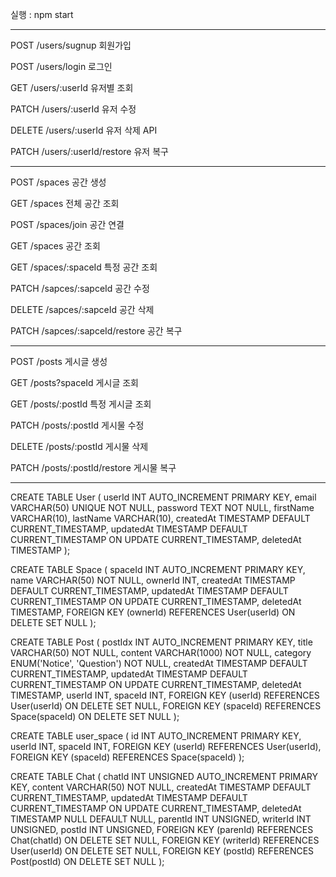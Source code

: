 
실행 : npm start

------------------------

POST /users/sugnup 회원가입

POST /users/login 로그인

GET /users/:userId 유저별 조회

PATCH	/users/:userId 유저 수정

DELETE	/users/:userId 유저 삭제 API

PATCH	/users/:userId/restore 유저 복구


------------------------

POST /spaces 공간 생성

GET	/spaces	전체 공간 조회

POST /spaces/join 공간 연결

GET  /spaces 공간 조회

GET	/spaces/:spaceId 특정 공간 조회

PATCH	/sapces/:sapceId 공간 수정

DELETE	/sapces/:sapceId 공간 삭제

PATCH	/sapces/:sapceId/restore 공간 복구



------------------------

POST	/posts	게시글 생성

GET	/posts?spaceId	게시글 조회

GET	/posts/:postId	특정 게시글 조회 

PATCH	/posts/:postId	게시물 수정 

DELETE	/posts/:postId	게시물 삭제 

PATCH	/posts/:postId/restore 게시물 복구

------------------------

CREATE TABLE User (
    userId INT AUTO_INCREMENT PRIMARY KEY,
    email VARCHAR(50) UNIQUE NOT NULL,
    password TEXT NOT NULL,
    firstName VARCHAR(10),
    lastName VARCHAR(10),
    createdAt TIMESTAMP DEFAULT CURRENT_TIMESTAMP,
    updatedAt TIMESTAMP DEFAULT CURRENT_TIMESTAMP ON UPDATE CURRENT_TIMESTAMP,
    deletedAt TIMESTAMP
);

CREATE TABLE Space (
    spaceId INT AUTO_INCREMENT PRIMARY KEY,
    name VARCHAR(50) NOT NULL,
    ownerId INT,
    createdAt TIMESTAMP DEFAULT CURRENT_TIMESTAMP,
    updatedAt TIMESTAMP DEFAULT CURRENT_TIMESTAMP ON UPDATE CURRENT_TIMESTAMP,
    deletedAt TIMESTAMP,
    FOREIGN KEY (ownerId) REFERENCES User(userId) ON DELETE SET NULL
);


CREATE TABLE Post (
    postIdx INT AUTO_INCREMENT PRIMARY KEY,
    title VARCHAR(50) NOT NULL,
    content VARCHAR(1000) NOT NULL,
    category ENUM('Notice', 'Question') NOT NULL,
    createdAt TIMESTAMP DEFAULT CURRENT_TIMESTAMP,
    updatedAt TIMESTAMP DEFAULT CURRENT_TIMESTAMP ON UPDATE CURRENT_TIMESTAMP,
    deletedAt TIMESTAMP,
    userId INT,
    spaceId INT,
    FOREIGN KEY (userId) REFERENCES User(userId) ON DELETE SET NULL,
    FOREIGN KEY (spaceId) REFERENCES Space(spaceId) ON DELETE SET NULL
);

CREATE TABLE user_space (
    id INT AUTO_INCREMENT PRIMARY KEY,
    userId INT,
    spaceId INT,
    FOREIGN KEY (userId) REFERENCES User(userId),
    FOREIGN KEY (spaceId) REFERENCES Space(spaceId)
);

CREATE TABLE Chat (
    chatId INT UNSIGNED AUTO_INCREMENT PRIMARY KEY,
    content VARCHAR(50) NOT NULL,
    createdAt TIMESTAMP DEFAULT CURRENT_TIMESTAMP,
    updatedAt TIMESTAMP DEFAULT CURRENT_TIMESTAMP ON UPDATE CURRENT_TIMESTAMP,
    deletedAt TIMESTAMP NULL DEFAULT NULL,
    parentId INT UNSIGNED,
    writerId INT UNSIGNED,
    postId INT UNSIGNED,
    FOREIGN KEY (parenId) REFERENCES Chat(chatId) ON DELETE SET NULL,
    FOREIGN KEY (writerId) REFERENCES User(userId) ON DELETE SET NULL,
    FOREIGN KEY (postId) REFERENCES Post(postId) ON DELETE SET NULL );
